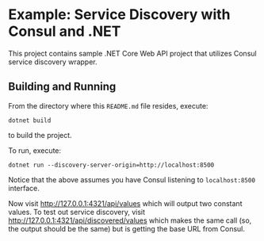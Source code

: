﻿# Example: Service Discovery with Consul and .NET
This project contains sample .NET Core Web API project that utilizes Consul service discovery wrapper.

## Building and Running

From the directory where this `README.md` file resides, execute:

    dotnet build

to build the project.

To run, execute:

    dotnet run --discovery-server-origin=http://localhost:8500

Notice that the above assumes you have Consul listening to `localhost:8500` interface.

Now visit http://127.0.0.1:4321/api/values which will output two constant values. To test out service discovery, visit http://127.0.0.1:4321/api/discovered/values which makes the same call (so, the output should be the same) but is getting the base URL from Consul.
